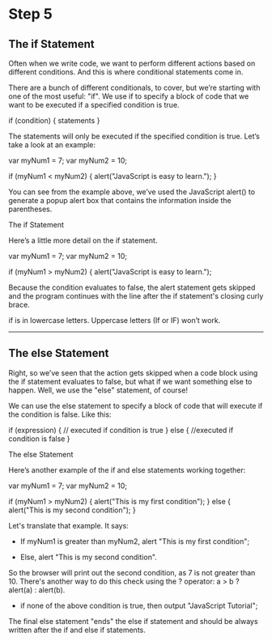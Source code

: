 # Step 5 #

## The if Statement ##

Often when we write code, we want to perform different actions based on different conditions. And this is where conditional statements come in.

There are a bunch of different conditionals, to cover, but we’re starting with one of the most useful: "if". We use if to specify a block of code that we want to be executed if a specified condition is true.

if (condition) { 
statements 
}

The statements will only be executed if the specified condition is true. Let’s take a look at an example:

var myNum1 = 7; 
var myNum2 = 10;

if (myNum1 < myNum2) { 
alert("JavaScript is easy to learn."); 
}

You can see from the example above, we’ve used the JavaScript alert() to generate a popup alert box that contains the information inside the parentheses.

The if Statement

Here’s a little more detail on the if statement.

var myNum1 = 7; 
var myNum2 = 10; 

if (myNum1 > myNum2) { 
alert("JavaScript is easy to learn."); 

Because the condition evaluates to false, the alert statement gets skipped and the program continues with the line after the if statement's closing curly brace.

if is in lowercase letters. Uppercase letters (If or IF) won’t work.

---
## The else Statement ##

Right, so we’ve seen that the action gets skipped when a code block using the if statement evaluates to false, but what if we want something else to happen.
Well, we use the "else" statement, of course!

We can use the else statement to specify a block of code that will execute if the condition is false. Like this:

if (expression) { 
// executed if condition is true 
} 
else { 
//executed if condition is false 
}

The else Statement

Here’s another example of the if and else statements working together:

var myNum1 = 7; 
var myNum2 = 10; 

if (myNum1 > myNum2) { 
alert("This is my first condition"); 
} 
else { 
alert("This is my second condition"); 
}

Let's translate that example. It says:

+ If myNum1 is greater than myNum2, alert "This is my first condition";

+ Else, alert "This is my second condition".

So the browser will print out the second condition, as 7 is not greater than 10.
There's another way to do this check using the ? operator: a > b ? alert(a) : alert(b).

+ if none of the above condition is true, then output "JavaScript Tutorial";

The final else statement "ends" the else if statement and should be always written after the if and else if statements.


